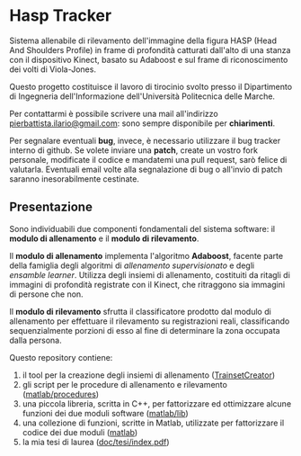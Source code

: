 # Hasp Tracker
Sistema allenabile di rilevamento dell'immagine della figura HASP (Head And Shoulders Profile) in frame di profondità catturati dall'alto di una stanza con il dispositivo Kinect, basato su Adaboost e sul frame di riconoscimento dei volti di Viola-Jones.

Questo progetto costituisce il lavoro di tirocinio svolto presso il Dipartimento di Ingegneria dell'Informazione dell'Università Politecnica delle Marche.

Per contattarmi è possibile scrivere una mail all'indirizzo <pierbattista.ilario@gmail.com>: sono sempre disponibile per **chiarimenti**.

Per segnalare eventuali **bug**, invece, è necessario utilizzare il bug tracker interno di github.
Se volete inviare una **patch**, create un vostro fork personale, modificate il codice e mandatemi una pull request, sarò felice di valutarla.
Eventuali email volte alla segnalazione di bug o all'invio di patch saranno inesorabilmente cestinate.

## Presentazione
Sono individuabili due componenti fondamentali del sistema software: il __modulo di allenamento__ e il __modulo di rilevamento__.

Il __modulo di allenamento__ implementa l'algoritmo __Adaboost__, facente parte della famiglia degli algoritmi di _allenamento supervisionato_ e degli _ensamble learner_.
Utilizza degli insiemi di allenamento, costituiti da ritagli di immagini di profondità registrate con il Kinect, che ritraggono sia immagini di persone che non.

Il __modulo di rilevamento__ sfrutta il classificatore prodotto dal modulo di allenamento per effettuare il rilevamento su registrazioni reali, classificando sequenzialmente porzioni di esso al fine di determinare la zona occupata dalla persona.

Questo repository contiene:
1. il tool per la creazione degli insiemi di allenamento ([TrainsetCreator](https://github.com/ilario-pierbattista/hasp-tracker/tree/master/TrainsetCreator))
2. gli script per le procedure di allenamento e rilevamento ([matlab/procedures](https://github.com/ilario-pierbattista/hasp-tracker/tree/master/matlab/procedures))
3. una piccola libreria, scritta in C++, per fattorizzare ed ottimizzare alcune funzioni dei due moduli software ([matlab/lib](https://github.com/ilario-pierbattista/hasp-tracker/tree/master/matlab/lib))
4. una collezione di funzioni, scritte in Matlab, utilizzate per fattorizzare il codice dei due moduli ([matlab](https://github.com/ilario-pierbattista/hasp-tracker/tree/master/matlab))
5. la mia tesi di laurea ([doc/tesi/index.pdf](https://github.com/ilario-pierbattista/hasp-tracker/tree/master/doc/tesi/index.pdf))
